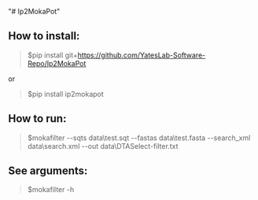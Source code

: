 "# Ip2MokaPot" 

## How to install:

>$pip install git+https://github.com/YatesLab-Software-Repo/Ip2MokaPot

or 

>$pip install ip2mokapot

## How to run:

>$mokafilter --sqts data\test.sqt --fastas data\test.fasta --search_xml data\search.xml --out data\DTASelect-filter.txt

## See arguments:

>$mokafilter -h
